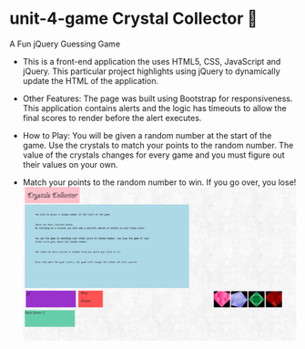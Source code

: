 # unit-4-game Crystal Collector 💎

A Fun jQuery Guessing Game

- This is a front-end application the uses HTML5, CSS, JavaScript and jQuery. This particular project highlights using jQuery to dynamically update the HTML of the application.
- Other Features:
  The page was built using Bootstrap for responsiveness. This application contains alerts and the logic has timeouts to allow the final scores to render before the alert executes.
- How to Play:
  You will be given a random number at the start of the game. Use the crystals to match your points to the random number. The value of the crystals changes for every game and you must figure out their values on your own.

- Match your points to the random number to win. If you go over, you lose!
  ![Alt text](/assets/images/readmepic.png)
